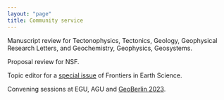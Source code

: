 ```yaml
---
layout: "page"
title: Community service
---
```


Manuscript review for Tectonophysics, Tectonics, Geology, Geophysical Research Letters, and Geochemistry, Geophysics, Geosystems. 

Proposal review for NSF.

Topic editor for a [special issue](https://www.frontiersin.org/research-topics/37267/structural-inheritance-at-tectonic-margins) of Frontiers in Earth Science.

Convening sessions at EGU, AGU and [GeoBerlin 2023](https://www.geoberlin2023.de/). 
